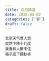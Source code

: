 ```yaml
---
title: 四月降温
date: 2018-04-02
categories: ['春']
draft: false
---
```


```
北京天气惹人怒
突然下降十几度
我看有人挺不住
箱子底下翻秋裤
```